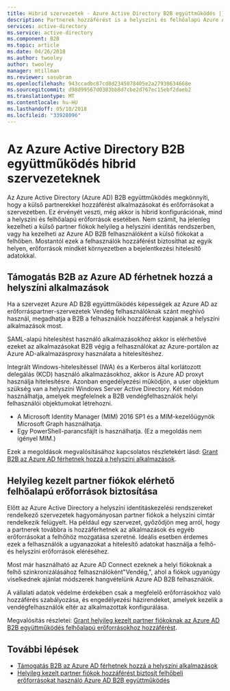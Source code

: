 ```yaml
---
title: Hibrid szervezetek - Azure Active Directory B2B együttműködés |} Microsoft Docs
description: Partnerek hozzáférést is a helyszíni és felhőalapú Azure AD B2B együttműködés erőforrásokhoz.
services: active-directory
ms.service: active-directory
ms.component: B2B
ms.topic: article
ms.date: 04/26/2018
ms.author: twooley
author: twooley
manager: mtillman
ms.reviewer: sasubram
ms.openlocfilehash: 943ccadbc87cd8d2345078405e2a27930634668e
ms.sourcegitcommit: d98d99567d0383bb8d7cbe2d767ec15ebf2daeb2
ms.translationtype: MT
ms.contentlocale: hu-HU
ms.lasthandoff: 05/10/2018
ms.locfileid: "33928096"
---
```

# <a name="azure-active-directory-b2b-collaboration-for-hybrid-organizations"></a>Az Azure Active Directory B2B együttműködés hibrid szervezeteknek

Az Azure Active Directory (Azure AD) B2B együttműködés megkönnyíti, hogy a külső partnerekkel hozzáférést alkalmazásokat és erőforrásokat a szervezetben. Ez érvényét veszti, még akkor is hibrid konfigurációnak, mind a helyszíni és felhőalapú erőforrások esetében. Nem számít, ha jelenleg kezelheti a külső partner fiókok helyileg a helyszíni identitás rendszerben, vagy ha kezelheti az Azure AD B2B felhasználóként a külső fiókokat a felhőben. Mostantól ezek a felhasználók hozzáférést biztosíthat az egyik helyen, erőforrások mindkét környezetben a bejelentkezési hitelesítő adatokkal.

## <a name="grant-b2b-users-in-azure-ad-access-to-your-on-premises-apps"></a>Támogatás B2B az Azure AD férhetnek hozzá a helyszíni alkalmazások

Ha a szervezet Azure AD B2B együttműködés képességek az Azure AD az erőforráspartner-szervezetek Vendég felhasználóknak szánt meghívó használ, megadhatja a B2B a felhasználók hozzáférést kapjanak a helyszíni alkalmazások most.

SAML-alapú hitelesítést használó alkalmazásokhoz akkor is elérhetővé ezeket az alkalmazásokat B2B végig a felhasználókat az Azure-portálon az Azure AD-alkalmazásproxy használata a hitelesítéshez.

Integrált Windows-hitelesítéssel (IWA) és a Kerberos által korlátozott delegálás (KCD) használó alkalmazásokhoz, akkor is Azure AD proxyt használja hitelesítésre. Azonban engedélyezési működjön, a user objektum szükség van a helyszíni Windows Server Active Directory. Két módon használhatja, amelyek megfelelnek a B2B vendégfelhasználók helyi felhasználói objektumokat létrehozni.

- A Microsoft Identity Manager (MIM) 2016 SP1 és a MIM-kezelőügynök Microsoft Graph használhatja.
- Egy PowerShell-parancsfájlt is használhatja. (Ez a megoldás nem igényel MIM.)

Ezek a megoldások megvalósításához kapcsolatos részletekért lásd: [Grant B2B az Azure AD férhetnek hozzá a helyszíni alkalmazások](active-directory-b2b-hybrid-cloud-to-on-premises.md).

## <a name="grant-locally-managed-partner-accounts-access-to-cloud-resources"></a>Helyileg kezelt partner fiókok elérhető felhőalapú erőforrások biztosítása

Előtt az Azure Active Directory a helyszíni identitáskezelési rendszereket rendelkező szervezetek hagyományosan partner fiókok a helyszíni címtár rendelkezik felügyelt. Ha például egy szervezet, győződjön meg arról, hogy a partnerek továbbra is hozzáférhetnek az alkalmazások és egyéb erőforrásokat a felhőhöz mozgatása szeretné. Ideális esetben érdemes ezek a felhasználók a ugyanazokat a hitelesítő adatokat használja a felhő- és helyszíni erőforrások eléréséhez. 

Most már használható az Azure AD Connect ezeknek a helyi fiókoknak a felhő szinkronizálásához felhasználóként"Vendég,", ahol a fiókok ugyanúgy viselkednek ajánlat módszerek hangvételünk Azure AD B2B felhasználók.

A vállalati adatok védelme érdekében csak a megfelelő erőforrásokhoz való hozzáférés szabályozása, és engedélyezési házirendeket, amelyek kezelik a vendégfelhasználók eltér az alkalmazottak konfigurálása.

Megvalósítás részletei: [Grant helyileg kezelt partner fiókoknak az Azure AD B2B együttműködés felhőalapú erőforrásokhoz hozzáférést](active-directory-b2b-hybrid-on-premises-to-cloud.md).
 
## <a name="next-steps"></a>További lépések

- [Támogatás B2B az Azure AD férhetnek hozzá a helyszíni alkalmazások](active-directory-b2b-hybrid-cloud-to-on-premises.md)
- [Helyileg kezelt partner fiókok hozzáférést biztosít felhőbeli erőforrásokat használó Azure AD B2B együttműködés](active-directory-b2b-hybrid-on-premises-to-cloud.md)


